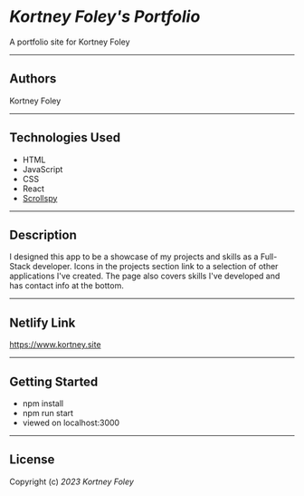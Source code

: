 # _Kortney Foley's Portfolio_

A portfolio site for Kortney Foley

---

## Authors

Kortney Foley

---

## Technologies Used

-   HTML
-   JavaScript
-   CSS
-   React
-   [Scrollspy](https://www.npmjs.com/package/react-scrollspy)

---

## Description

I designed this app to be a showcase of my projects and skills as a Full-Stack developer. Icons in the projects section link to a selection of other applications I've created. The page also covers skills I've developed and has contact info at the bottom.

---

## Netlify Link

https://www.kortney.site

---

## Getting Started

-   npm install
-   npm run start
-   viewed on localhost:3000

---

## License

Copyright (c) _2023_ _Kortney Foley_
